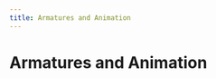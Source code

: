 ```yaml
---
title: Armatures and Animation
---
```

# Armatures and Animation <Badge text="not finished" type="warning"/>

